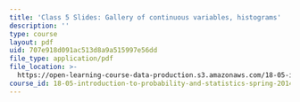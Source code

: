 ```yaml
---
title: 'Class 5 Slides: Gallery of continuous variables, histograms'
description: ''
type: course
layout: pdf
uid: 707e918d091ac513d8a9a515997e56dd
file_type: application/pdf
file_location: >-
  https://open-learning-course-data-production.s3.amazonaws.com/18-05-introduction-to-probability-and-statistics-spring-2014/707e918d091ac513d8a9a515997e56dd_MIT18_05S14_cl5contslides.pdf
course_id: 18-05-introduction-to-probability-and-statistics-spring-2014
---
```


